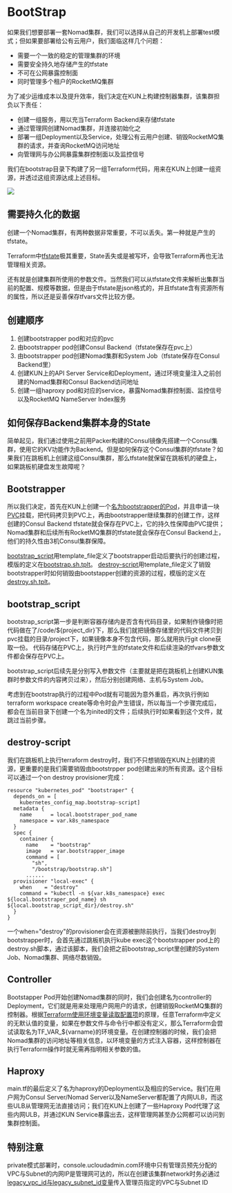 # BootStrap

如果我们想要部署一套Nomad集群，我们可以选择从自己的开发机上部署test模式；但如果要部署给公有云用户，我们面临这样几个问题：
* 需要一个一致的稳定的管理集群的环境
* 需要安全持久地存储产生的tfstate
* 不可在公网暴露控制面
* 同时管理多个租户的RocketMQ集群

为了减少运维成本以及提升效率，我们决定在KUN上构建控制器集群，该集群担负以下责任：
* 创建一组服务，用以充当Terraform Backend来存储tfstate
* 通过管理网创建Nomad集群，并连接初始化之
* 部署一组Deployment以及Service，处理公有云用户创建、销毁RocketMQ集群的请求，并查询RocketMQ访问地址
* 向管理网与办公网暴露集群控制面以及监控信号

我们在bootstrap目录下构建了另一组Terraform代码，用来在KUN上创建一组资源，并透过这组资源达成上述目标。

![](http://hashicorpfile.cn-bj.ufileos.com/backend%20%26%26%20kun.png)

## 需要持久化的数据
创建一个Nomad集群，有两种数据非常重要，不可以丢失。第一种就是产生的tfstate。

Terraform中[tfstate](https://www.terraform.io/docs/state/index.html)极其重要，State丢失或是被写坏，会导致Terraform再也无法管理相关资源。

还有就是创建集群所使用的参数文件。当然我们可以从tfstate文件来解析出集群当前的配置、规模等数据，但是由于tfstate是json格式的，并且tfstate含有资源所有的属性，所以还是妥善保存tfvars文件比较方便。

## 创建顺序
1. 创建bootstrapper pod和对应的pvc
2. 由bootstrapper pod创建Consul Backend（tfstate保存在pvc上）
3. 由bootstrapper pod创建Nomad集群和System Job（tfstate保存在Consul Backend里）
4. 创建KUN上的API Server Service和Deployment，通过环境变量注入之前创建的Nomad集群和Consul Backend访问地址
5. 创建一组haproxy pod和对应的service，暴露Nomad集群控制面、监控信号以及RocketMQ NameServer Index服务

## 如何保存Backend集群本身的State

简单起见，我们通过使用之前用Packer构建的Consul镜像先搭建一个Consul集群，使用它的KV功能作为Backend。但是如何保存这个Consul集群的tfstate？如果我们在跳板机上创建这组Consul集群，那么tfstate就保留在跳板机的硬盘上，如果跳板机硬盘发生故障呢？

## Bootstrapper

所以我们决定，首先在KUN上创建一个[名为bootstrapper的Pod](main.tf#L139-L221)，并且申请一块[PVC](main.tf#L117-L133)挂载，把代码拷贝到PVC上，再由bootstrapper继续集群的创建工作，这样创建的Consul Backend tfstate就会保存在PVC上，它的持久性保障由PVC提供；Nomad集群和后续所有RocketMQ集群的tfstate就会保存在Consul Backend上，他们的持久性由3机Consul集群保障。

[bootstrap_script](main.tf#L26-L97)用template_file定义了bootstrapper启动后要执行的创建过程，模版的定义在[bootstrap.sh.tplt](bootstrap.sh.tplt)。
[destroy-script](main.tf#L99-L104)用template_file定义了销毁bootstrapper时如何销毁由bootstapper创建的资源的过程，模版的定义在[destroy.sh.tplt](destroy.sh.tplt)。

## bootstrap_script
bootstrap_script第一步是判断容器存储内是否含有代码目录，如果制作镜像时把代码做在了/code/${project_dir}下，那么我们就把镜像存储里的代码文件拷贝到pvc挂载的目录/project下，如果镜像本身不包含代码，那么就用执行git clone获取一份。
代码存储在PVC上，执行时产生的tfstate文件和后续渲染的tfvars参数文件都会保存在PVC上。

bootstrap_script后续先是分别写入参数文件（主要就是把在跳板机上创建KUN集群时参数文件的内容拷贝过来），然后分别创建网络、主机与System Job。

考虑到在bootstrap执行的过程中Pod就有可能因为意外重启，再次执行例如terraform workspace create等命令时会产生错误，所以每当一个步骤完成后，都会在当前目录下创建一个名为inited的文件；后续执行时如果看到这个文件，就跳过当前步骤。

## destroy-script
我们在跳板机上执行terraform destroy时，我们不只想销毁在KUN上创建的资源，更重要的是我们需要销毁由bootstrpper pod创建出来的所有资源。这个目标可以通过一个on destroy provisioner完成：
```hcl
resource "kubernetes_pod" "bootstraper" {
  depends_on = [
    kubernetes_config_map.bootstrap-script]
  metadata {
    name      = local.bootstraper_pod_name
    namespace = var.k8s_namespace
  }
  spec {
    container {
      name    = "bootstrap"
      image   = var.bootstrapper_image
      command = [
        "sh",
        "/bootstrap/bootstrap.sh"]
      ......
  provisioner "local-exec" {
    when    = "destroy"
    command = "kubectl -n ${var.k8s_namespace} exec ${local.bootstraper_pod_name} sh ${local.bootstrap_script_dir}/destroy.sh"
  }
}
```
一个when="destroy"的provisioner会在资源被删除前执行，当我们destroy到bootstrapper时，会首先通过跳板机执行kube exec这个bootstrapper pod上的destroy.sh脚本，通过该脚本，我们会把之前bootstrap_script里创建的System Job、Nomad集群、网络尽数销毁。

## Controller

Bootstapper Pod开始创建Nomad集群的同时，我们会创建名为controller的Deployment，它们就是用来处理用户网用户的请求，创建销毁RocketMQ集群的控制器。根据[Terraform使用环境变量读取配置项](https://www.terraform.io/docs/commands/environment-variables.html#tf_var_name)的原理，任意Terraform中定义的无默认值的变量，如果在参数文件与命令行中都没有定义，那么Terraform会尝试读取名为TF_VAR_${varname}的环境变量。在创建控制器的时候，我们会把Nomad集群的访问地址等相关信息，以环境变量的方式注入容器，这样控制器在执行Terraform操作时就无需再指明相关参数的值。

## Haproxy

main.tf的最后定义了名为haproxy的Deployment以及相应的Service。我们在用户网为Consul Server/Nomad Server以及NameServer都配置了内网ULB，而这些ULB从管理网无法直接访问；我们在KUN上创建了一些Haproxy Pod代理了这些内网ULB，并通过KUN Service暴露出去，这样管理网甚至办公网都可以访问到集群控制面。

## 特别注意

private模式部署时，console.ucloudadmin.com环境中只有管理员预先分配的VPC与Subnet的内网IP是管理网可达的，所以在创建该集群network时务必通过[legacy_vpc_id与legacy_subnet_id变量](../network/variables.tf#L11-L12)传入管理员指定的VPC与Subnet ID
